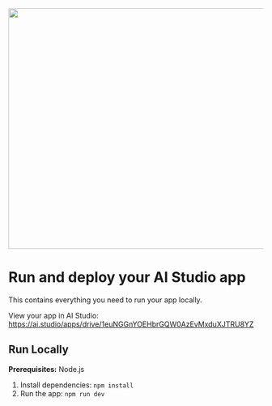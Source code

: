 <div align="center">
<img width="1200" height="475" alt="GHBanner" src="https://github.com/user-attachments/assets/0aa67016-6eaf-458a-adb2-6e31a0763ed6" />
</div>

# Run and deploy your AI Studio app

This contains everything you need to run your app locally.

View your app in AI Studio: https://ai.studio/apps/drive/1euNGGnYOEHbrGQW0AzEvMxduXJTRU8YZ

## Run Locally

**Prerequisites:**  Node.js


1. Install dependencies:
   `npm install`
2. Run the app:
   `npm run dev`